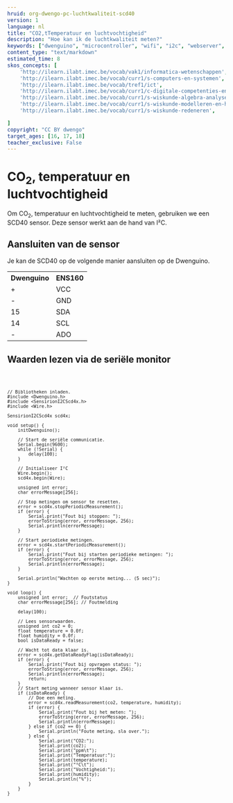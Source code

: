 ```yaml
---
hruid: org-dwengo-pc-luchtkwaliteit-scd40
version: 1
language: nl
title: "CO2,tTemperatuur en luchtvochtigheid"
description: "Hoe kan ik de luchtkwaliteit meten?"
keywords: ["dwenguino", "microcontroller", "wifi", "i2c", "webserver", "internet", "co2", "luchtkwaliteit"]
content_type: "text/markdown"
estimated_time: 8
skos_concepts: [
    'http://ilearn.ilabt.imec.be/vocab/vak1/informatica-wetenschappen', 
    'http://ilearn.ilabt.imec.be/vocab/curr1/s-computers-en-systemen',
    'http://ilearn.ilabt.imec.be/vocab/tref1/ict',
    'http://ilearn.ilabt.imec.be/vocab/curr1/c-digitale-competenties-en-mediawijsheid',
    'http://ilearn.ilabt.imec.be/vocab/curr1/s-wiskunde-algebra-analyse',
    'http://ilearn.ilabt.imec.be/vocab/curr1/s-wiskunde-modelleren-en-heuristiek',
    'http://ilearn.ilabt.imec.be/vocab/curr1/s-wiskunde-redeneren',

]
copyright: "CC BY dwengo"
target_ages: [16, 17, 18]
teacher_exclusive: False
---
```


<h1>CO<sub>2</sub>, temperatuur en luchtvochtigheid</h1>

Om CO<sub>2</sub>, temperatuur en luchtvochtigheid te meten, gebruiken we een SCD40 sensor. Deze sensor werkt aan de hand van I²C.

## Aansluiten van de sensor

Je kan de SCD40 op de volgende manier aansluiten op de Dwenguino.

<table>
    <tr>
        <th>Dwenguino</th>
        <th>ENS160</th>
    </tr>
    <tr>
        <td>+</td>
        <td>VCC</td>
    </tr>
    <tr>
        <td>-</td>
        <td>GND</td>
    </tr>
    <tr>
        <td>15</td>
        <td>SDA</td>
    </tr>
    <tr>
        <td>14</td>
        <td>SCL</td>
    </tr>
    <tr>
        <td>-</td>
        <td>ADO</td>
    </tr>
</table>

## Waarden lezen via de seriële monitor


<div class="dwengo-content dwengo-code-simulator">
    <pre>
<code class="language-cpp" data-filename="luchtkwaliteit_serieel.cpp">

    // Bibliotheken inladen.
    #include <Dwenguino.h>
    #include <SensirionI2CScd4x.h>
    #include <Wire.h>

    SensirionI2CScd4x scd4x;

    void setup() {
        initDwenguino();

        // Start de seriële communicatie.
        Serial.begin(9600);
        while (!Serial) {
            delay(100);
        }

        // Initialiseer I²C
        Wire.begin();
        scd4x.begin(Wire);

        unsigned int error;
        char errorMessage[256];

        // Stop metingen om sensor te resetten.
        error = scd4x.stopPeriodicMeasurement();
        if (error) {
            Serial.print("Fout bij stoppen: ");
            errorToString(error, errorMessage, 256);
            Serial.println(errorMessage);
        }

        // Start periodieke metingen.
        error = scd4x.startPeriodicMeasurement();
        if (error) {
            Serial.print("Fout bij starten periodieke metingen: ");
            errorToString(error, errorMessage, 256);
            Serial.println(errorMessage);
        }

        Serial.println("Wachten op eerste meting... (5 sec)");
    }

    void loop() {
        unsigned int error;  // Foutstatus
        char errorMessage[256]; // Foutmelding

        delay(100);

        // Lees sensorwaarden.
        unsigned int co2 = 0;
        float temperature = 0.0f;
        float humidity = 0.0f;
        bool isDataReady = false;

        // Wacht tot data klaar is.
        error = scd4x.getDataReadyFlag(isDataReady);
        if (error) {
            Serial.print("Fout bij opvragen status: ");
            errorToString(error, errorMessage, 256);
            Serial.println(errorMessage);
            return;
        }
        // Start meting wanneer sensor klaar is.
        if (isDataReady) {
            // Doe een meting.
            error = scd4x.readMeasurement(co2, temperature, humidity);
            if (error) {
                Serial.print("Fout bij het meten: ");
                errorToString(error, errorMessage, 256);
                Serial.println(errorMessage);
            } else if (co2 == 0) {
                Serial.println("Foute meting, sla over.");
            } else {
                Serial.print("CO2:");
                Serial.print(co2);
                Serial.print("ppm\t");
                Serial.print("Temperatuur:");
                Serial.print(temperature);
                Serial.print("°C\t");
                Serial.print("Vochtigheid:");
                Serial.print(humidity);
                Serial.println("%");
            }
        }  
    }

</code>
    </pre>
</div>